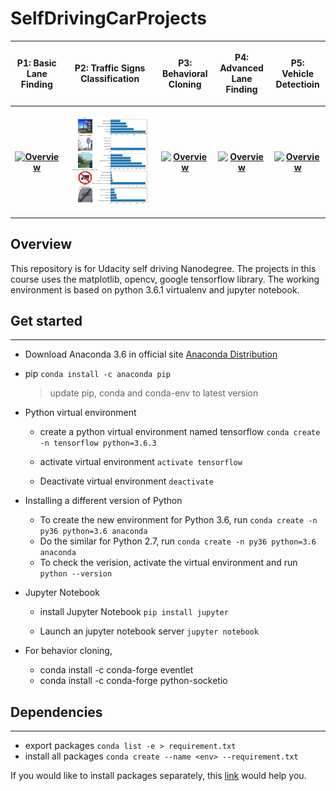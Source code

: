 # SelfDrivingCarProjects

<!-- <img src="./img/cover.jpeg" alt="Overview" width="400px" height="267px"> -->

<table style="width:100%">
  <tr>
    <th>
      <p align="center">P1: Basic Lane Finding</p>
    </th>
    <th>
      <p align="center">P2: Traffic Signs Classification</p>
    </th>
    <th>
      <p align="center">P3: Behavioral Cloning</p>
    </th>
    <th>
      <p align="center">P4: Advanced Lane Finding</p>
    </th>
    <th>
      <p align="center">P5: Vehicle Detectioin</p>
    </th>
  </tr>
  <tr>
    <th>
      <p align="center">
           <a href="https://github.com/YouYueHuang/SelfDrivingCarProjects/tree/master/P1-LaneLines"><img src=".//P1-LaneLines//img//P1_example.gif" alt="Overview" width="90%"></a>
           <br>
      </p>
    </th>
        <th><p align="center">
           <a href="https://github.com/YouYueHuang/SelfDrivingCarProjects/tree/master/P2-Traffic-Sign-Classifier"><img src=".//P2-Traffic-Sign-Classifier//img//top5_prediction_2.png" alt="Overview" width="90%"></a>
           <br>
        </p>
    </th>
       <th><p align="center">
           <a href="https://github.com/YouYueHuang/SelfDrivingCarProjects/tree/master/P3-Behavioral-Cloning"><img src=".//P3-Behavioral-Cloning//imgs//video_part1.gif" alt="Overview" width="90%"></a>
           <br>
        </p>
    </th>
        <th><p align="center">
           <a href="https://github.com/YouYueHuang/SelfDrivingCarProjects/tree/master/P4-advance-lane-finding"><img src=".//P4-advance-lane-finding//imgs//perspective_view_project_video.gif" alt="Overview" width="90%"></a>
           <br>
        </p>
    </th>
        <th><p align="center">
           <a href="https://github.com/YouYueHuang/SelfDrivingCarProjects/tree/master/P5-Vehicle-Detection"><img src=".//P5-Vehicle-Detection//img//02.gif" alt="Overview" width="90%"></a>
           <br>
        </p>
    </th>
  </tr>
</table>

## Overview

This repository is for Udacity self driving Nanodegree. The projects in this course uses the matplotlib, opencv, google tensorflow library. The working environment is based on python 3.6.1 virtualenv and jupyter notebook. 

##  Get started
------

* Download Anaconda 3.6 in official site
[Anaconda Distribution](https://www.anaconda.com/download/#windows)

* pip `conda install -c anaconda pip`

  > update pip, conda and conda-env to latest version

* Python virtual environment
  
  - create a python virtual environment named tensorflow `conda create -n tensorflow python=3.6.3`

  - activate virtual environment `activate tensorflow`

  - Deactivate virtual environment `deactivate`

* Installing a different version of Python

  - To create the new environment for Python 3.6, run `conda create -n py36 python=3.6 anaconda`
  - Do the similar for Python 2.7, run `conda create -n py36 python=3.6 anaconda`
  - To check the verision, activate the virtual environment and run `python --version`

* Jupyter Notebook 

  - install Jupyter Notebook `pip install jupyter`

  - Launch an jupyter notebook server `jupyter notebook`

* For behavior cloning,
  
  - conda install -c conda-forge eventlet
  - conda install -c conda-forge python-socketio

## Dependencies 
------
* export packages `conda list -e > requirement.txt`
* install all packages `conda create --name <env> --requirement.txt`

If you would like to install packages separately, this [link](Package_description.md) would help you. 